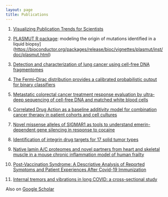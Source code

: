 ```yaml
---
layout: page
title: Publications
---
```



1. [Visualizing Publication Trends for Scientists](https://medicine.yale.edu/news-article/visualizing-publication-trends-for-scientists/) 

1. [PLASMUT R package](https://bioconductor.org/packages/release/bioc/html/plasmut.html): modeling the origin of mutations identified in a liquid biopsy](https://bioconductor.org/packages/release/bioc/vignettes/plasmut/inst/doc/plasmut.html)

1. [Detection and characterization of lung cancer using cell-free DNA fragmentomes](https://doi.org/10.1038/s41467-021-24994-w)

1. [The Fermi–Dirac distribution provides a calibrated probabilistic output for binary classifiers](https://doi.org/10.1073/pnas.2100761118)

1. [Metastatic colorectal cancer treatment response evaluation by ultra-deep sequencing of cell-free DNA and matched white blood cells](https://pubmed.ncbi.nlm.nih.gov/36534496/)

1. [Correlated Drug Action as a baseline additivity model for combination cancer therapy in patient cohorts and cell cultures](https://www.sciencedirect.com/science/article/pii/S2589004224001263)

1. [Novel missense alleles of SIGMAR1 as tools to understand emerin-dependent gene silencing in response to cocaine](https://doi.org/10.1177/1535370219863444)

1. [Identification of integrin drug targets for 17 solid tumor types](https://doi.org/10.18632/oncotarget.25731)

1. [Native lamin A/C proteomes and novel partners from heart and skeletal muscle in a mouse chronic inflammation model of human frailty](https://www.ncbi.nlm.nih.gov/pmc/articles/PMC10626543/)

1. [Post-Vaccination Syndrome: A Descriptive Analysis of Reported Symptoms and Patient Experiences After Covid-19 Immunization](https://www.medrxiv.org/content/10.1101/2023.11.09.23298266v1)

1. [Internal tremors and vibrations in long COVID: a cross-sectional study
](https://www.medrxiv.org/content/10.1101/2023.06.19.23291598v2)

Also on [Google Scholar](https://scholar.google.com/citations?hl=en&user=PVkjyqYAAAAJ)
